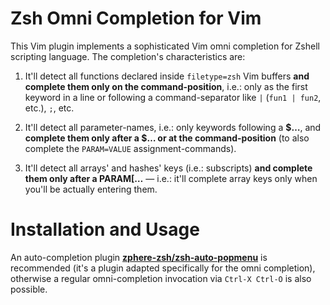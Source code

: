 # Zsh Omni Completion for Vim

This Vim plugin implements a sophisticated Vim omni completion for Zshell
scripting language. The completion's characteristics are:

1. It'll detect all functions declared inside `filetype=zsh` Vim buffers **and
   complete them only on the command-position**, i.e.: only as the first keyword
   in a line or following a command-separator like `|` (`fun1 | fun2`, etc.),
   `;`, etc.

2. It'll detect all parameter-names, i.e.: only keywords following a **$…**, and
   **complete them only after a $… or at the command-position** (to also
   complete the `PARAM=VALUE` assignment-commands).

3. It'll detect all arrays' and hashes' keys (i.e.: subscripts) **and complete
   them only after a PARAM[…** — i.e.: it'll complete array keys only when
   you'll be actually entering them.

# Installation and Usage

An auto-completion plugin
[**zphere-zsh/zsh-auto-popmenu**](https://github.comzphere-zsh/zsh-auto-popmenu/)
is recommended (it's a plugin adapted specifically for the omni completion),
otherwise a regular omni-completion invocation via `Ctrl-X Ctrl-O` is also
possible.

<!-- vim:set ft=markdown tw=80 fo+=a1n autoindent: -->
